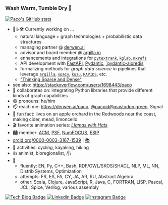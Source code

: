 ### Wash Warm, Tumble Dry 👋

[![Paco's GitHub stats](https://github-readme-stats.vercel.app/api?username=ceteri)](https://github.com/anuraghazra/github-readme-stats)

- 🔭☕🛠️ Currently working on ...
  - natural language + graph technologies + probabilistic data structures
  - managing partner @ [derwen.ai](https://derwen.ai/)
  - advisor and board member @ [argilla.io](https://argilla.io)
  - enhancements and integrations for [`pytextrank`](https://github.com/DerwenAI/pytextrank), [`kglab`](https://github.com/DerwenAI/kglab), [`mkrefs`](https://github.com/DerwenAI/mkrefs)
  - API development with [FastAPI](https://fastapi.tiangolo.com/), [Pydantic](https://docs.pydantic.dev/latest/), [`pydantic-aioredis](https://github.com/andrewthetechie/pydantic-aioredis)
  - formalizing methods for *graph data science* in pipelines that leverage [`argilla`](https://argilla.io), [`spaCy`](https://spacy.io/), [`kuzu`](https://kuzudb.com), [`RAPIDS`](https://rapids.ai/), etc.
  - ["Thinking Sparse and Dense"](https://derwen.ai/s/5sfp#1)
- see also: <https://stackoverflow.com/users/1698443/paco>
- 🙌 collaborates on: integrating Python libraries that provide different kinds of graph capabilities
- 😄 pronouns: he/him
- 📫 reach me: <https://derwen.ai/paco>, [@pacoid@mastodon.green](https://mastodon.green/web/@pacoid), Signal
- 🌳 fun fact: lives on an apple orchard in the Redwoods near the coast, making cider, mead, limoncello
- 🎬 favorite animation series: [*Llamas with Hats*](https://youtu.be/jJOwdrTA8Gw)
- :cityscape: member: [ACM](https://member.acm.org/~paconathan), [PSF](https://www.python.org/users/pacoid/), [NumFOCUS](https://numfocus.org/), [ESIP](https://www.esipfed.org/)
- [orcid.org/0000-0003-3167-1539](https://orcid.org/0000-0003-3167-1539) | [:books:](https://scholar.google.com/citations?user=Cp5sZHIAAAAJ&hl=en)
- 🚴 activities: cycling, kayaking, hiking
- 👍 animist, bioregionalist, /|\
- 💬
  - fluently: EN, Py, C++, Bash, RDF/OWL/SKOS/SHACL, NLP, ML, NN, Distrib Systems, Optimization
  - attempts: FR, ES, FA, CY, JA, AR, RU, Abstract Algebra
  - other:  Scala, Clojure, JavaScript, R, Java, C, FORTRAN, LISP, Pascal, JCL, Spice, Verilog, various assembly

[![Tech Blog Badge](http://img.shields.io/badge/-Tech%20blog-black?style=flat-square&logo=github&link=https://pacoid.medium.com/)](https://pacoid.medium.com/)
[![Linkedin Badge](https://img.shields.io/badge/-LinkedIn-blue?style=flat-square&logo=Linkedin&logoColor=white&link=https://www.linkedin.com/in/ceteri/)](https://www.linkedin.com/in/ceteri/)
[![Instagram Badge](https://img.shields.io/badge/-Instagram-7E4798?style=flat-square&logo=instagram&logoColor=white&link=https://www.instagram.com/pacoid/)](https://www.instagram.com/pacoid/)
